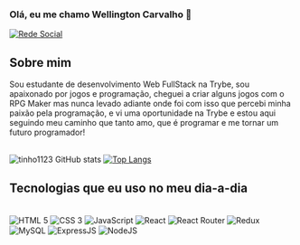 ### Olá, eu me chamo Wellington Carvalho 👋

[![Rede Social](https://img.shields.io/badge/LinkedIn-0077B5?style=for-the-badge&logo=linkedin&logoColor=white)](https://www.linkedin.com/in/wellingtoncarvalhodacunhafilho/)

## Sobre mim
<div>
  <span>Sou estudante de desenvolvimento Web FullStack na Trybe, sou apaixonado por jogos e programação, cheguei a criar alguns jogos com o RPG Maker
  mas nunca levado adiante onde foi com isso que percebi minha paixão pela programação, e vi uma oportunidade na Trybe e estou aqui seguindo meu caminho
  que tanto amo, que é programar e me tornar um futuro programador!</span>
</div><br />

![tinho1123 GitHub stats](https://github-readme-stats.vercel.app/api?username=tinho1123&show_icons=true&theme=dracula)
[![Top Langs](https://github-readme-stats.vercel.app/api/top-langs/?username=tinho1123)](https://github.com/anuraghazra/github-readme-stats)

## Tecnologias que eu uso no meu dia-a-dia

<div style="display: inline-block"><br />
  <img align="center" alt="HTML 5" src="https://img.shields.io/badge/HTML5-E34F26?style=for-the-badge&logo=html5&logoColor=white" />
  <img align="center" alt="CSS 3" src="https://img.shields.io/badge/CSS3-1572B6?style=for-the-badge&logo=css3&logoColor=white" />
  <img align="center" alt="JavaScript" src="https://img.shields.io/badge/JavaScript-F7DF1E?style=for-the-badge&logo=javascript&logoColor=black" />
  <img align="center" alt="React" src="https://img.shields.io/badge/React-20232A?style=for-the-badge&logo=react&logoColor=61DAFB" />
  <img align="center" alt="React Router" src="https://img.shields.io/badge/React_Router-CA4245?style=for-the-badge&logo=react-router&logoColor=white" />
  <img align="center" alt="Redux" src="https://img.shields.io/badge/Redux-593D88?style=for-the-badge&logo=redux&logoColor=white" />
  <img align="center" alt="MySQL" src="https://img.shields.io/badge/MySQL-00000F?style=for-the-badge&logo=mysql&logoColor=white" />
  <img align="center" alt="ExpressJS" src="https://img.shields.io/badge/Express.js-404D59?style=for-the-badge" />
  <img align="center" alt="NodeJS" src="https://img.shields.io/badge/Node.js-43853D?style=for-the-badge&logo=node.js&logoColor=white" />
</div>
